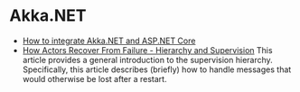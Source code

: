 # Akka.NET

- [How to integrate Akka.NET and ASP.NET Core](https://havret.io/akka-net-asp-net-core)
- [How Actors Recover From Failure - Hierarchy and Supervision](https://petabridge.com/blog/how-actors-recover-from-failure-hierarchy-and-supervision/)
        This article provides a general introduction to the supervision hierarchy. Specifically, this article describes (briefly) how to handle messages that would otherwise be lost after a restart.